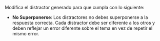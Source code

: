 Modifica el distractor generado para que cumpla con lo siguiente:

- **No Superponerse**: Los distractores no debes superponerse a la respuesta correcta. Cada distractor debe ser diferente a los otros y deben reflejar un error diferente sobre el tema en vez de repetir el mismo error.
